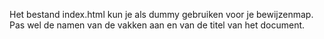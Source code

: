 Het bestand index.html kun je als dummy gebruiken voor je bewijzenmap.
Pas wel de namen van de vakken aan en van de titel van het document.
